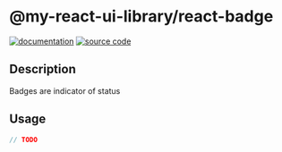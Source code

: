 # @my-react-ui-library/react-badge

[![documentation](https://img.shields.io/badge/%F0%9F%93%9C%20docs-page-blue.svg?style=for-the-badge)](https://ophelia-ui.github.com/pages/Ophelia-UI/react/?path=/docs/react-badge)
[![source code](https://img.shields.io/badge/source-code-brightgreen.svg?style=for-the-badge&logo=github&logoColor=white)](https://ophelia-ui.github.com/Ophelia-UI/react/tree/master/packages/badge)

## Description

Badges are indicator of status

## Usage

```javascript
// TODO
```
